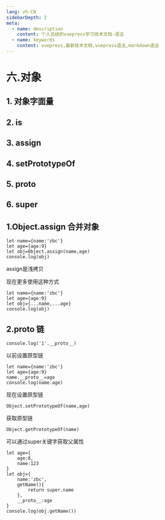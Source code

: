 ```yaml
---
lang: zh-CN
sidebarDepth: 2
meta:
  - name: description
    content: 个人总结的vuepress学习技术文档-语法
  - name: keywords
    content: vuepress,最新技术文档,vuepress语法,markdown语法
---
```


# 六.对象
## 1. 对象字面量
## 2. is
## 3. assign
## 4. setPrototypeOf
## 5. proto
## 6. super

## 1.Object.assign 合并对象
```
let name={name:'zbc'}
let age={age:9}
let obj=Object.assign(name,age)
console.log(obj)
```
assign是浅拷贝

现在更多使用这种方式
```
let name={name:'zbc'}
let age={age:9}
let obj={...name,...age}
console.log(obj)
```
## 2.__proto__ 链
```
console.log('1'.__proto__)
```
以前设置原型链
```
let name={name:'zbc'}
let age={age:9}
name.__proto__=age
console.log(name.age)
```
现在设置原型链
```
Object.setPrototypeOf(name,age)
```
获取原型链
```
Object.getPrototypeOf(name)
```
可以通过super关键字获取父属性
```
let age={
    age:8,
    name:123
}
let obj={
    name:'zbc',
    getName(){
        return super.name
    },
    __proto__:age
}
console.log(obj.getName())
```